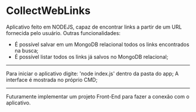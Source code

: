 # CollectWebLinks


Aplicativo feito em NODEJS, capaz de encontrar links a partir de um URL fornecida pelo usuário. Outras funcionalidades: 
 - É possível salvar em um MongoDB relacional todos os links encontrados na busca;
 - É possível listar todos os links já salvos no MongoDB relacional;
 
---------------------------------------

Para iniciar o aplicativo digite: 'node index.js' dentro da pasta do app;
A interface é mostrada no próprio CMD;

---------------------------------------

Futuramente implementar um projeto Front-End para fazer a conexão com o aplicativo.
